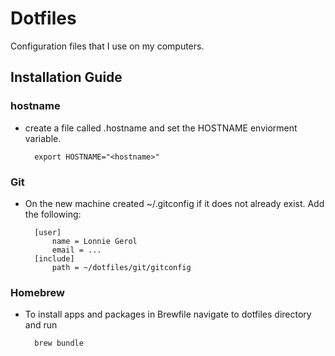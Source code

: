 # Dotfiles

Configuration files that I use on my computers.

## Installation Guide
### hostname
- create a file called .hostname and set the HOSTNAME enviorment variable.

		export HOSTNAME="<hostname>"

### Git
- On the new machine created ~/.gitconfig if it does not already exist. Add the     following:

		[user]
			name = Lonnie Gerol
			email = ...
		[include]
			path = ~/dotfiles/git/gitconfig

### Homebrew
- To install apps and packages in Brewfile navigate to dotfiles directory and
  run 
	
		brew bundle
